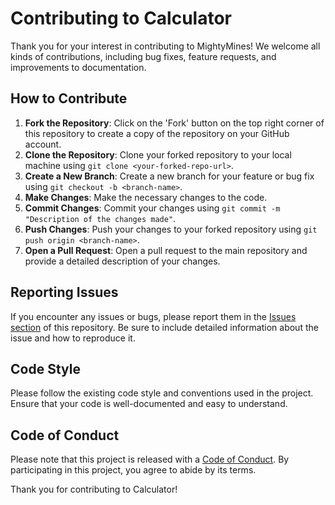 # Contributing to Calculator

Thank you for your interest in contributing to MightyMines! We welcome all kinds of contributions, including bug fixes, feature requests, and improvements to documentation.

## How to Contribute

1. **Fork the Repository**: Click on the 'Fork' button on the top right corner of this repository to create a copy of the repository on your GitHub account.
2. **Clone the Repository**: Clone your forked repository to your local machine using `git clone <your-forked-repo-url>`.
3. **Create a New Branch**: Create a new branch for your feature or bug fix using `git checkout -b <branch-name>`.
4. **Make Changes**: Make the necessary changes to the code.
5. **Commit Changes**: Commit your changes using `git commit -m "Description of the changes made"`.
6. **Push Changes**: Push your changes to your forked repository using `git push origin <branch-name>`.
7. **Open a Pull Request**: Open a pull request to the main repository and provide a detailed description of your changes.

## Reporting Issues

If you encounter any issues or bugs, please report them in the [Issues section](https://github.com/PB2204/Calculator/issues) of this repository. Be sure to include detailed information about the issue and how to reproduce it.

## Code Style

Please follow the existing code style and conventions used in the project. Ensure that your code is well-documented and easy to understand.

## Code of Conduct

Please note that this project is released with a [Code of Conduct](CODE_OF_CONDUCT.md). By participating in this project, you agree to abide by its terms.


Thank you for contributing to Calculator!
